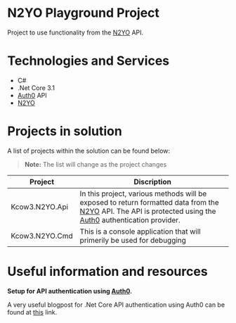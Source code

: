 
# N2YO Playground Project

Project to use functionality from the [N2YO](https://www.n2yo.com/) API.


# Technologies and Services

 - C#
 - .Net Core 3.1
 - [Auth0](https://auth0.com/) API
 - [N2YO](https://www.n2yo.com/)

# Projects in solution

A list of projects within the solution can be found below:

> **Note:** The list will change as the project changes

|Project|Discription|
|--|--|
|Kcow3.N2YO.Api  | In this project, various methods will be exposed to return formatted data from the [N2YO](https://www.n2yo.com/) API. The API is protected using the [Auth0](https://auth0.com/) authentication provider. |
|Kcow3.N2YO.Cmd|This is a console application that will primerily be used for debugging|

# Useful information and resources

**Setup for API authentication using [Auth0](https://auth0.com/).**

A very useful blogpost for .Net Core API authentication using Auth0 can be found at [this](https://auth0.com/blog/how-to-build-and-secure-web-apis-with-aspnet-core-3/) link.
